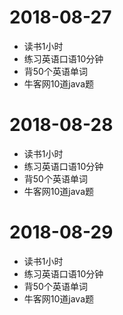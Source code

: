 # 2018-08-27
* 读书1小时
* 练习英语口语10分钟
* 背50个英语单词
* 牛客网10道java题

# 2018-08-28
* 读书1小时
* 练习英语口语10分钟
* 背50个英语单词
* 牛客网10道java题

# 2018-08-29
* 读书1小时
* 练习英语口语10分钟
* 背50个英语单词
* 牛客网10道java题
